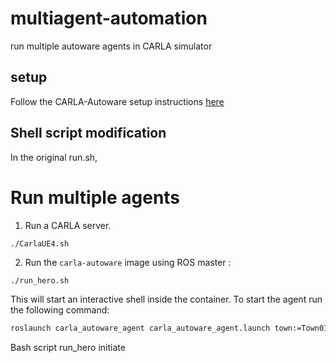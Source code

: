 # multiagent-automation
run multiple autoware agents in CARLA simulator

## setup
Follow the CARLA-Autoware setup instructions [here](https://github.com/carla-simulator/carla-autoware)

## Shell script modification
In the original run.sh, 

# Run multiple agents

1. Run a CARLA server.

```
./CarlaUE4.sh
```

2. Run the `carla-autoware` image using ROS master : 

```sh
./run_hero.sh
```

This will start an interactive shell inside the container. To start the agent run the following command:

```sh
roslaunch carla_autoware_agent carla_autoware_agent.launch town:=Town01
```
Bash script run_hero initiate 
